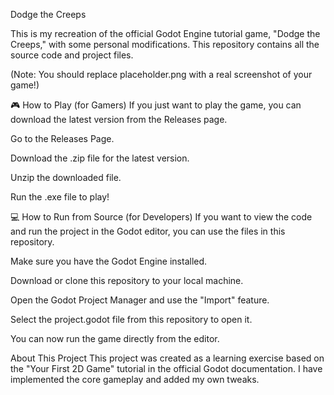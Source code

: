 Dodge the Creeps

This is my recreation of the official Godot Engine tutorial game, "Dodge the Creeps," with some personal modifications. This repository contains all the source code and project files.

(Note: You should replace placeholder.png with a real screenshot of your game!)

🎮 How to Play (for Gamers)
If you just want to play the game, you can download the latest version from the Releases page.

Go to the Releases Page.

Download the .zip file for the latest version.

Unzip the downloaded file.

Run the .exe file to play!

💻 How to Run from Source (for Developers)
If you want to view the code and run the project in the Godot editor, you can use the files in this repository.

Make sure you have the Godot Engine installed.

Download or clone this repository to your local machine.

Open the Godot Project Manager and use the "Import" feature.

Select the project.godot file from this repository to open it.

You can now run the game directly from the editor.

About This Project
This project was created as a learning exercise based on the "Your First 2D Game" tutorial in the official Godot documentation. I have implemented the core gameplay and added my own tweaks.

